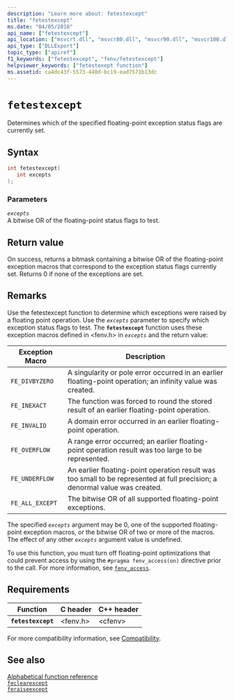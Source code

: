 ```yaml
---
description: "Learn more about: fetestexcept"
title: "fetestexcept"
ms.date: "04/05/2018"
api_name: ["fetestexcept"]
api_location: ["msvcrt.dll", "msvcr80.dll", "msvcr90.dll", "msvcr100.dll", "msvcr100_clr0400.dll", "msvcr110.dll", "msvcr110_clr0400.dll", "msvcr120.dll", "msvcr120_clr0400.dll", "ucrtbase.dll", "api-ms-win-crt-runtime-l1-1-0.dll"]
api_type: ["DLLExport"]
topic_type: ["apiref"]
f1_keywords: ["fetestexcept", "fenv/fetestexcept"]
helpviewer_keywords: ["fetestexept function"]
ms.assetid: ca4dc43f-5573-440d-bc19-ead7571b13dc
---
```

# `fetestexcept`

Determines which of the specified floating-point exception status flags are currently set.

## Syntax

```C
int fetestexcept(
   int excepts
);
```

### Parameters

*`excepts`*\
A bitwise OR of the floating-point     status flags to test.

## Return value

On success, returns a bitmask containing a bitwise OR of the floating-point exception macros that correspond to the exception status flags currently set. Returns 0 if none of the exceptions are set.

## Remarks

Use the fetestexcept function to determine which exceptions were raised by a floating point operation. Use the *`excepts`* parameter to specify which exception status flags to test. The **`fetestexcept`** function uses these exception macros defined in \<fenv.h> in *`excepts`* and the return value:

|Exception Macro|Description|
|---------------------|-----------------|
|`FE_DIVBYZERO`|A singularity or pole error occurred in an earlier floating-point operation; an infinity value was created.|
|`FE_INEXACT`|The function was forced to round the stored result of an earlier floating-point operation.|
|`FE_INVALID`|A domain error occurred in an earlier floating-point operation.|
|`FE_OVERFLOW`|A range error occurred; an earlier floating-point operation result was too large to be represented.|
|`FE_UNDERFLOW`|An earlier floating-point operation result was too small to be represented at full precision; a denormal value was created.|
|`FE_ALL_EXCEPT`|The bitwise OR of all supported floating-point exceptions.|

The specified *`excepts`* argument may be 0, one of the supported floating-point exception macros, or the bitwise OR of two or more of the macros. The effect of any other *`excepts`* argument value is undefined.

To use this function, you must turn off floating-point optimizations that could prevent access by using the `#pragma fenv_access(on)` directive prior to the call. For more information, see [`fenv_access`](../../preprocessor/fenv-access.md).

## Requirements

|Function|C header|C++ header|
|--------------|--------------|------------------|
|**`fetestexcept`**|\<fenv.h>|\<cfenv>|

For more compatibility information, see [Compatibility](../compatibility.md).

## See also

[Alphabetical function reference](crt-alphabetical-function-reference.md)\
[`feclearexcept`](feclearexcept1.md)\
[`feraiseexcept`](feraiseexcept.md)
